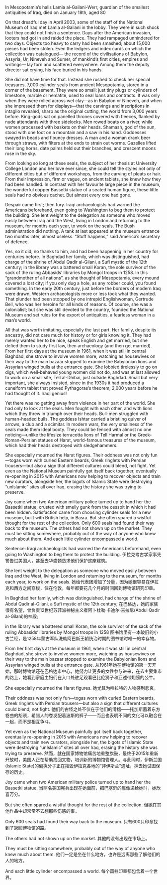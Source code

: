 In Mesopotamia’s halls
Lamia al-Gailani-Werr, guardian of the smallest antiquities of Iraq, died on January 18th, aged 80

On that dreadful day in April 2003, some of the staff of the National Museum of Iraq met Lamia al-Gailani in the lobby. They were in such shock that they could not finish a sentence. Days after the American invasion, looters had got in and raided the place. They had rampaged unhindered for two days. Objects too heavy to carry had been smashed; about 15,000 pieces had been stolen. Even the ledgers and index cards on which the collection was catalogued— the record of the civilisations of Babylon, Assyria, Ur, Nineveh and Sumer, of mankind’s first cities, empires and writings— lay torn and scattered everywhere. Among them the deputy director sat crying, his face buried in his hands.

She did not have time for that. Instead she rushed to check her special treasures, 7,000 cylinder seals from ancient Mesopotamia, stored in a corner of the basement. They were so small: just tiny plugs or cylinders of limestone, marble or hematite, used to seal loans and contracts. It was only when they were rolled across wet clay—as in Babylon or Nineveh, and when she impressed them for displays—that the carvings and inscriptions in intaglio revealed, sharp as the original cutting, the world from 3,000 years before. King-gods sat on panelled thrones covered with fleeces, flanked by nude attendants with three sidelocks. Men rowed boats on a river, while women processed with baskets on their heads. Shamash, god of the sun, stood with one foot on a mountain and a saw in his hand. Goddesses swayed in beads and flouncy dresses. A man and a woman drank beer through straws, with filters at the ends to strain out worms. Gazelles lifted their long horns, date palms held out their branches, and crescent moons rose in the sky.

From looking so long at these seals, the subject of her thesis at University College London and her love ever since, she could tell the styles not only of different cities but of different workshops, from the carving of pleats or hair. From their impression, firm or vague, on ancient tablets, she knew how they had been handled. In contrast with her favourite large piece in the museum, the wonderful copper Bassetki statue of a seated human figure, these little seals had no obvious cachet. But almost every one had gone.

Despair came first; then fury. Iraqi archaeologists had warned the Americans beforehand, even going to Washington to beg them to protect the building. She lent weight to the delegation as someone who moved easily between Iraq and the West, living in London and returning to the museum, for months each year, to work on the seals. The Bush administration did nothing. A tank at last appeared at the museum entrance two months later, almost useless. “Stuff happens,” said America’s secretary of defence.

Yes, so it did, no thanks to him, and had been happening in her country for centuries before. In Baghdad her family, which was distinguished, had charge of the shrine of Abdul Qadir al-Gilani, a Sufi mystic of the 12th century; in the library was a battered small Koran, the sole survivor of the sack of the ruling Abbasids’ libraries by Mongol troops in 1258. In this “grandmother of all nations”, as she thought of Mesopotamia, every mound covered a lost city; if you only dug a hole, as any robber could, you found something. In the early 20th century, just before the borders of modern Iraq were drawn, Western archaeologists more or less took what they wanted. That plunder had been stopped by one intrepid Englishwoman, Gertrude Bell, who was her heroine for all kinds of reasons. Of course, she was a colonialist; but she was still devoted to the country, founded the National Museum and set rules for the export of antiquities, a fearless woman in a man’s world.

All that was worth imitating, especially the last part. Her family, despite its ancestry, did not care much for history or for girls knowing it. They had merely wanted her to be nice, speak English and get married, but she defied them to study first law, then archaeology (and then get married). From her first days at the museum in 1961, when it was still in central Baghdad, she strove to involve women more, watching as housewives on their way to the main bazaar stopped to examine the Babylonian lions and Assyrian winged bulls at the entrance gate. She lobbied tirelessly to go on digs, which well-behaved young women did not do, and was at last allowed to work on a small site, Tell al-Dhibai, just outside Baghdad. Small but very important, she always insisted, since in the 1930s it had produced a cuneiform tablet that proved Pythagoras’s theorem, 2,000 years before he had thought of it. Iraqi genius!

Yet there was no getting away from violence in her part of the world. She had only to look at the seals. Men fought with each other, and with lions which they threw in triumph over their heads. Bull-men struggled with human-headed bulls. The goddess Ishtar carried a bristling quiver of arrows, a club and a scimitar. In modern wars, the very smallness of the seals made them ideal booty. They could be fenced with almost no one noticing—unlike the lifesize terracotta lions of Tell Harmal or the Greek-Roman-Persian statues of Harat, world-famous treasures of the museum, which had their heads destroyed with sledgehammers.

She especially mourned the Harat figures. Their oddness was not only fun—togas worn with curled Eastern beards, Greek ringlets with Persian trousers—but also a sign that different cultures could blend, not fight. Yet even as the National Museum painfully got itself back together, eventually re-opening in 2015 with Americans now helping to recover objects and train new curators, alongside her, the bigots of Islamic State were destroying “unIslamic” sites all over Iraq, erasing the history she was trying to preserve.

Joy came when two American military police turned up to hand her the Bassetki statue, crusted with smelly gunk from the cesspit in which it had been hidden. Satisfaction came from choosing cylinder seals for a new museum, built with British help, in Basra. But she often spared a wistful thought for the rest of the collection. Only 600 seals had found their way back to the museum. The others had not shown up on the market. They must be sitting somewhere, probably out of the way of anyone who knew much about them. And each little cylinder encompassed a world.

Sentence:
Iraqi archaeologists had warned the Americans beforehand, even going to Washington to beg them to protect the building.
伊拉克考古学家事先警告过美国人，甚至去华盛顿恳求他们保护这座建筑。

She lent weight to the delegation as someone who moved easily between Iraq and the West, living in London and returning to the museum, for months each year, to work on the seals.
她给代表团增加了分量，因为她很容易在伊拉克和西方之间穿梭，住在伦敦，每年都要花几个月的时间回到博物馆研究印章。

In Baghdad her family, which was distinguished, had charge of the shrine of Abdul Qadir al-Gilani, a Sufi mystic of the 12th century;
在巴格达，她的家族很有名望，曾负责12世纪苏菲派神秘主义者阿卜杜勒·卡迪尔·吉拉尼(Abdul Qadir al-Gilani)的神殿;

in the library was a battered small Koran, the sole survivor of the sack of the ruling Abbasids’ libraries by Mongol troops in 1258
图书馆里有一本破旧的小古兰经，是1258年蒙古军队洗劫阿巴斯王朝统治时期的图书馆时唯一的幸存物。

From her first days at the museum in 1961, when it was still in central Baghdad, she strove to involve women more, watching as housewives on their way to the main bazaar stopped to examine the Babylonian lions and Assyrian winged bulls at the entrance gate.
从1961年她在博物馆的第一天开始，那时博物馆还在巴格达市中心，她努力让更多的女性参与进来，在去主要集市的路上，她看到家庭主妇们在入口处驻足观看巴比伦狮子和亚述带翅膀的公牛。

She especially mourned the Harat figures.
她尤其为哈拉特的人物感到悲哀。

Their oddness was not only fun—togas worn with curled Eastern beards, Greek ringlets with Persian trousers—but also a sign that different cultures could blend, not fight.
他们的古怪之处不仅在于他们的滑稽——托加斯蓄着东方卷曲的胡须，希腊人的卷发配着波斯的裤子——而且也表明不同的文化可以融合在一起，而不是相互争斗。

Yet even as the National Museum painfully got itself back together, eventually re-opening in 2015 with Americans now helping to recover objects and train new curators, alongside her, the bigots of Islamic State were destroying “unIslamic” sites all over Iraq, erasing the history she was trying to preserve.
然而，就在国家博物馆痛苦地重整旗鼓，最终于2015年重新开放时，美国人正在帮助找回文物，培训新的博物馆管理人。与此同时，伊斯兰国(Islamic State)的偏执分子正在摧毁伊拉克各地的“非伊斯兰”遗址，抹去她试图保存的历史。

Joy came when two American military police turned up to hand her the Bassetki statue.
当两名美国宪兵出现在她面前，把巴塞奇的雕像递给她时，她欣喜万分。

But she often spared a wistful thought for the rest of the collection.
但她在其他作品中却常常不去想那些伤感的事。

Only 600 seals had found their way back to the museum.
只有600只印章找到了返回博物馆的路。

The others had not shown up on the market.
其他的没有出现在市场上。

They must be sitting somewhere, probably out of the way of anyone who knew much about them. 
他们一定是坐在什么地方，也许是远离那些了解他们的人的地方。

And each little cylinder encompassed a world.
每个圆柱印章都包含着一个世界。